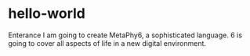 # hello-world
Enterance
I am going to create MetaPhy6, a sophisticated language. 6 is going to cover all aspects of life in a new digital environment.
